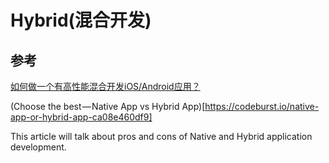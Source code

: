 # Hybrid(混合开发)

## 参考

[如何做一个有高性能混合开发iOS/Android应用？](https://www.zhihu.com/question/41341371)

(Choose the best — Native App vs Hybrid App)[https://codeburst.io/native-app-or-hybrid-app-ca08e460df9]

This article will talk about pros and cons of Native and Hybrid application development. 

